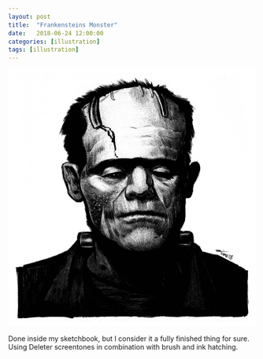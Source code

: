 ```yaml
---
layout: post
title:  "Frankensteins Monster"
date:   2018-06-24 12:00:00
categories: [illustration]
tags: [illustration]
---
```


![Frankensteins monster boris karloff Illustration ink halftone screentone deleter](/assets/img/frankensteins-monster.jpg)

Done inside my sketchbook, but I consider it a fully finished thing for sure. Using Deleter screentones in combination with brush and ink hatching.  
